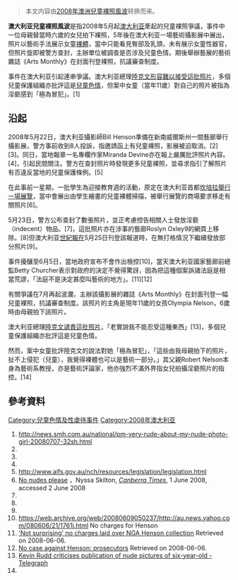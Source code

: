> 本文内容由[2008年澳洲兒童裸照風波](https://zh.wikipedia.org/wiki/2008年澳洲兒童裸照風波)转换而来。


**澳大利亚兒童裸照風波**是指2008年5月起[澳大利亚](../Page/澳大利亚.md "wikilink")牽起的兒童裸照爭議，事件中一位母親替當時六歲的女兒拍下裸照，5年後在澳大利亚一場藝術攝影展中展出，照片以藝術手法展示女童[裸體](https://zh.wikipedia.org/wiki/裸體 "wikilink")，當中只能看見臀部及乳頭，未有展示女童性器官，但照片旋即被警方查封，主辦單位被調查是否涉及兒童色情。期後舉辦藝展的藝術雜誌《Arts Monthly》在封面刊登裸照，抗議審查制度。

事件在澳大利亚引起連串爭議。澳大利亚總理[陸克文形容難以接受這批照片](https://zh.wikipedia.org/wiki/陸克文 "wikilink")，多個兒童保護組織亦批評這是[兒童色情](../Page/兒童色情.md "wikilink")，但案中女童（當年11歲）對自己的照片被指為淫褻感到「極為冒犯」。\[1\]　

## 沿起

2008年5月22日，澳大利亚攝影師Bill Henson準備在新南威爾斯州一間藝廊舉行攝影展，警方事前收到8人投訴，指邀請函上有兒童裸照，影展被迫取消。\[2\]\[3\]。同日，當地報章一名專欄作家Miranda Devine亦在報上嚴厲批評照片內容。\[4\]，引起民間關注。警方在查封照片時發現更多兒童裸照，並尋求指引了解照片有否違反當地的兒童保護條例。\[5\]

在此事前一星期，一批學生為迎接教育週的活動，原定在澳大利亚首都[坎培拉舉行一場展覽](https://zh.wikipedia.org/wiki/坎培拉 "wikilink")，當中會展出由學生繪畫的兒童裸體掃描，被舉行展覽的商場要求移走有關照片\[6\]。

5月23日，警方公布查封了數張照片，並正考慮控告相關人士發放淫褻（indecent）物品。\[7\]，這批照片亦在涉事的藝廊Roslyn Oxley9的網頁上移除。\[8\]但澳大利亚[世紀報在](https://zh.wikipedia.org/wiki/世紀報 "wikilink")5月25日刊登該報道時，在無打格情況下繼續發放部分照片\[9\]。

事件擾釀至6月5日，當地政府宣布不會作出檢控\[10\]，當天澳大利亚國家藝廊前總監Betty Churcher表示對政府的決定不覺得驚訝，因為把這種個案訴諸法庭是相當荒謬，「法庭不是決定甚麼叫藝術的地方」。\[11\]\[12\]

有關爭議在7月再起波瀾，主辦該攝影展的雜誌《Arts Monthly》在封面刊登一幅兒童裸照，抗議審查制度。該照片的主角是現年11歲的女孩Olympia Nelson，6歲時由母親拍下該照片。

澳大利亚總理[陸克文谴責這批照片](https://zh.wikipedia.org/wiki/陸克文 "wikilink")，「老實說我不能忍受這種東西」\[13\]，多個兒童保護組織亦批評這是兒童色情。

然而，案中女童批評陸克文的說法對她「極為冒犯」，「這些由我母親拍下的照片，扯不上侵犯（兒童），我覺得裸體也可以是藝術一部分。」其父親Robert Nelson本身為藝術系教授，亦是藝術評論家，他亦強烈不滿外界指女兒拍攝淫褻照片的指控。\[14\]

## 參考資料

[Category:兒童色情及性虐待事件](https://zh.wikipedia.org/wiki/Category:兒童色情及性虐待事件 "wikilink") [Category:2008年澳大利亚](https://zh.wikipedia.org/wiki/Category:2008年澳大利亚 "wikilink")

1.  <http://news.smh.com.au/national/pm-very-rude-about-my-nude-photo-girl-20080707-32sh.html>
2.
3.
4.
5.  <http://www.aifs.gov.au/nch/resources/legislation/legislation.html>
6.  [No nudes please](http://canberra.yourguide.com.au/news/local/news/general/no-nudes-please/780629.aspx) ，Nyssa Skilton, *[Canberra Times](https://zh.wikipedia.org/wiki/Canberra_Times "wikilink")*, 1 June 2008, accessed 2 June 2008
7.
8.
9.
10. <https://web.archive.org/web/20080609050237/http://au.news.yahoo.com/080606/21/1761j.html> No charges for Henson
11. ['Not surprising' no charges laid over NGA Henson collection](https://web.archive.org/web/20080610145101/http://au.news.yahoo.com/080606/21/175vw.html) Retrieved on 2008-06-06.
12. [No case against Henson: prosecutors](https://web.archive.org/web/20080609050237/http://au.news.yahoo.com/080606/21/1761j.html) Retrieved on 2008-06-06.
13. [Kevin Rudd criticises publication of nude pictures of six-year-old - Telegraph](http://www.telegraph.co.uk/news/worldnews/australiaandthepacific/australia/2262990/Kevin-Rudd-criticises-publication-of-nude-pictures-of-six-year-old.html)
14.
